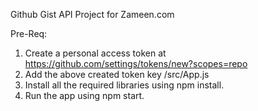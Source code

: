 Github Gist API Project for Zameen.com

Pre-Req:

1. Create a personal access token at https://github.com/settings/tokens/new?scopes=repo
2. Add the above created token key /src/App.js
3. Install all the required libraries using npm install.
4. Run the app using npm start.